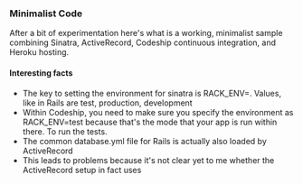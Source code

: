 ### Minimalist Code

After a bit of experimentation here's what is a working, minimalist sample combining Sinatra, ActiveRecord, Codeship continuous integration, and Heroku hosting.

#### Interesting facts

* The key to setting the environment for sinatra is RACK_ENV=. Values, like in Rails are test, production, development
* Within Codeship, you need to make sure you specify the environment as RACK_ENV=test because that's the mode that your app is run within there. To run the tests.
* The common database.yml file for Rails is actually also loaded by ActiveRecord
* This leads to problems because it's not clear yet to me whether the ActiveRecord setup in fact uses
